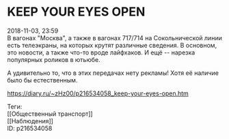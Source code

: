 KEEP YOUR EYES OPEN
====================

   
 2018-11-03, 23:59   
  В вагонах "Москва", а также в вагонах 717/714 на Сокольнической линии есть телеэкраны, на которых крутят различные сведения. В основном, это новости, а также что-то вроде лайфхаков. И ещё -- нарезка популярных роликов в ютьюбе.   
   
 А удивительно то, что в этих передачах нету рекламы! Хотя её наличие было бы естественным.   
    
 <https://diary.ru/~zHz00/p216534058_keep-your-eyes-open.htm>   
   
 Теги:   
 [[Общественный транспорт]]   
 [[Наблюдения]]   
 ID: p216534058